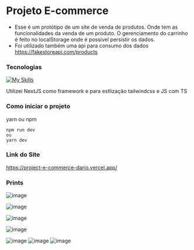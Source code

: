 # Projeto E-commerce

- Esse é um protótipo de um site de venda de produtos. Onde tem as funcionalidades da venda de um produto. O gerenciamento do carrinho é feito no localStorage onde é possivel persistir os dados.
- Foi utilizado também uma api para consumo dos dados https://fakestoreapi.com/products

### Tecnologias
  [![My Skills](https://skillicons.dev/icons?i=next,tailwind,typescript)](https://skillicons.dev)

Utilizei NextJS como framework e para estlização tailwindcss e JS com TS


### Como iniciar o projeto
yarn ou npm
```
npm run dev
ou
yarn dev
```
### Link do Site
https://project-e-commerce-dario.vercel.app/

### Prints
![image](https://github.com/Sh4kaa/project-e-commerce/assets/27507717/9887d81b-c7de-46a9-b059-36cdd6f17242)

![image](https://github.com/Sh4kaa/project-e-commerce/assets/27507717/ada172f5-7f43-4249-846c-44b650de9f83)

![image](https://github.com/Sh4kaa/project-e-commerce/assets/27507717/2e2884c6-703a-4a15-a87e-6d5887287eff)

![image](https://github.com/Sh4kaa/project-e-commerce/assets/27507717/bf8be9c8-9b81-44e8-9a10-66d144abe198)

![image](https://github.com/Sh4kaa/project-e-commerce/assets/27507717/97e8fa0d-2dfc-4b7e-b871-df2ed98487b5)
![image](https://github.com/Sh4kaa/project-e-commerce/assets/27507717/34b640de-abc5-42e8-ba7b-bdb35dc40085)
![image](https://github.com/Sh4kaa/project-e-commerce/assets/27507717/94e23bb6-bd49-4093-9fc4-fba7618526c2)
